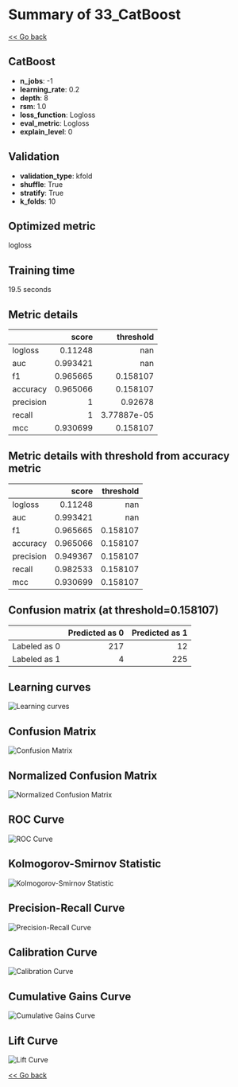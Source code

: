 # Summary of 33_CatBoost

[<< Go back](../README.md)


## CatBoost
- **n_jobs**: -1
- **learning_rate**: 0.2
- **depth**: 8
- **rsm**: 1.0
- **loss_function**: Logloss
- **eval_metric**: Logloss
- **explain_level**: 0

## Validation
 - **validation_type**: kfold
 - **shuffle**: True
 - **stratify**: True
 - **k_folds**: 10

## Optimized metric
logloss

## Training time

19.5 seconds

## Metric details
|           |    score |     threshold |
|:----------|---------:|--------------:|
| logloss   | 0.11248  | nan           |
| auc       | 0.993421 | nan           |
| f1        | 0.965665 |   0.158107    |
| accuracy  | 0.965066 |   0.158107    |
| precision | 1        |   0.92678     |
| recall    | 1        |   3.77887e-05 |
| mcc       | 0.930699 |   0.158107    |


## Metric details with threshold from accuracy metric
|           |    score |   threshold |
|:----------|---------:|------------:|
| logloss   | 0.11248  |  nan        |
| auc       | 0.993421 |  nan        |
| f1        | 0.965665 |    0.158107 |
| accuracy  | 0.965066 |    0.158107 |
| precision | 0.949367 |    0.158107 |
| recall    | 0.982533 |    0.158107 |
| mcc       | 0.930699 |    0.158107 |


## Confusion matrix (at threshold=0.158107)
|              |   Predicted as 0 |   Predicted as 1 |
|:-------------|-----------------:|-----------------:|
| Labeled as 0 |              217 |               12 |
| Labeled as 1 |                4 |              225 |

## Learning curves
![Learning curves](learning_curves.png)
## Confusion Matrix

![Confusion Matrix](confusion_matrix.png)


## Normalized Confusion Matrix

![Normalized Confusion Matrix](confusion_matrix_normalized.png)


## ROC Curve

![ROC Curve](roc_curve.png)


## Kolmogorov-Smirnov Statistic

![Kolmogorov-Smirnov Statistic](ks_statistic.png)


## Precision-Recall Curve

![Precision-Recall Curve](precision_recall_curve.png)


## Calibration Curve

![Calibration Curve](calibration_curve_curve.png)


## Cumulative Gains Curve

![Cumulative Gains Curve](cumulative_gains_curve.png)


## Lift Curve

![Lift Curve](lift_curve.png)



[<< Go back](../README.md)
